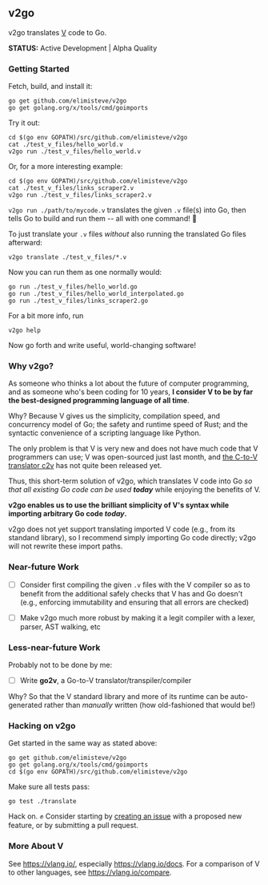 ## v2go

v2go translates [V](https://vlang.io/) code to Go.

**STATUS:** Active Development | Alpha Quality


### Getting Started

Fetch, build, and install it:

    go get github.com/elimisteve/v2go
    go get golang.org/x/tools/cmd/goimports

Try it out:

    cd $(go env GOPATH)/src/github.com/elimisteve/v2go
    cat ./test_v_files/hello_world.v
    v2go run ./test_v_files/hello_world.v

Or, for a more interesting example:

    cd $(go env GOPATH)/src/github.com/elimisteve/v2go
    cat ./test_v_files/links_scraper2.v
    v2go run ./test_v_files/links_scraper2.v

`v2go run ./path/to/mycode.v` translates the given `.v` file(s) into
Go, then tells Go to build and run them -- all with one command! :tada:

To just translate your `.v` files _without_ also running the
translated Go files afterward:

    v2go translate ./test_v_files/*.v

Now you can run them as one normally would:

    go run ./test_v_files/hello_world.go
    go run ./test_v_files/hello_world_interpolated.go
    go run ./test_v_files/links_scraper2.go


For a bit more info, run

    v2go help

Now go forth and write useful, world-changing software!


### Why v2go?

As someone who thinks a lot about the future of computer programming,
and as someone who's been coding for 10 years,
**I consider V to be by far the best-designed programming language of all time**.

Why?  Because V gives us the simplicity, compilation speed, and
concurrency model of Go; the safety and runtime speed of Rust; and the
syntactic convenience of a scripting language like Python.

The only problem is that V is very new and does not have much code
that V programmers can use; V was open-sourced just last month, and
[the C-to-V translator c2v](https://github.com/vlang/c2v) has not
quite been released yet.

Thus, this short-term solution of v2go, which translates V code into
Go _so that all existing Go code can be used **today**_ while enjoying
the benefits of V.

**v2go enables us to use the brilliant simplicity of V's syntax while importing arbitrary Go code _today_.**

v2go does not yet support translating imported V code (e.g., from its
standand library), so I recommend simply importing Go code directly;
v2go will not rewrite these import paths.


### Near-future Work

- [ ] Consider first compiling the given `.v` files with the V compiler so as to benefit from the additional safely checks that V has and Go doesn't (e.g., enforcing immutability and ensuring that all errors are checked)
- [ ] Make v2go much more robust by making it a legit compiler with a lexer, parser, AST walking, etc


### Less-near-future Work

Probably not to be done by me:

- [ ] Write **go2v**, a Go-to-V translator/transpiler/compiler

Why?  So that the V standard library and more of its runtime can be
auto-generated rather than _manually_ written (how old-fashioned that
would be!)


### Hacking on v2go

Get started in the same way as stated above:

    go get github.com/elimisteve/v2go
    go get golang.org/x/tools/cmd/goimports
    cd $(go env GOPATH)/src/github.com/elimisteve/v2go

Make sure all tests pass:

    go test ./translate

Hack on. :fist: Consider starting by [creating an issue](https://github.com/elimisteve/v2go/issues)
with a proposed new feature, or by submitting a pull request.


### More About V

See <https://vlang.io/>, especially <https://vlang.io/docs>.  For a
comparison of V to other languages, see <https://vlang.io/compare>.
